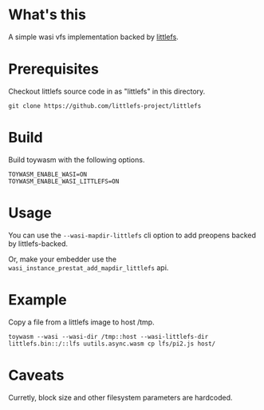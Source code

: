 # What's this

A simple wasi vfs implementation backed by [littlefs].

[littlefs]: https://github.com/littlefs-project/littlefs

# Prerequisites

Checkout littlefs source code in as "littlefs" in this directory.

```shell
git clone https://github.com/littlefs-project/littlefs
```

# Build

Build toywasm with the following options.

```
TOYWASM_ENABLE_WASI=ON
TOYWASM_ENABLE_WASI_LITTLEFS=ON
```

# Usage

You can use the `--wasi-mapdir-littlefs` cli option to add preopens
backed by littlefs-backed.

Or, make your embedder use the `wasi_instance_prestat_add_mapdir_littlefs`
api.

# Example

Copy a file from a littlefs image to host /tmp.

```shell
toywasm --wasi --wasi-dir /tmp::host --wasi-littlefs-dir littlefs.bin::/::lfs uutils.async.wasm cp lfs/pi2.js host/
```

# Caveats

Curretly, block size and other filesystem parameters are hardcoded.
